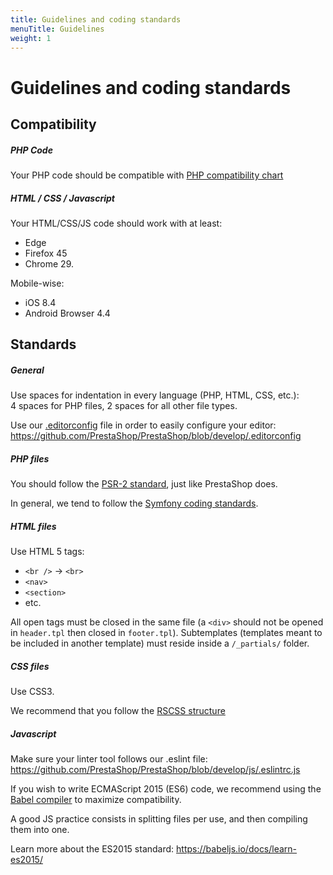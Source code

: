 ```yaml
---
title: Guidelines and coding standards
menuTitle: Guidelines
weight: 1
---
```


# Guidelines and coding standards

## Compatibility

##### PHP Code

Your PHP code should be compatible with [PHP compatibility chart](https://devdocs.prestashop.com/8/basics/installation/system-requirements/#php-compatibility-chart)

##### HTML / CSS / Javascript

Your HTML/CSS/JS code should work with at least:

- Edge
- Firefox 45
- Chrome 29.

Mobile-wise:
 
- iOS 8.4
- Android Browser 4.4

## Standards

##### General

Use spaces for indentation in every language (PHP, HTML, CSS, etc.):<br>4 spaces for PHP files, 2 spaces for all other file types.

Use our [.editorconfig](https://editorconfig.org/) file in order to easily configure your editor: https://github.com/PrestaShop/PrestaShop/blob/develop/.editorconfig

##### PHP files

You should follow the [PSR-2 standard](https://www.php-fig.org/psr/psr-2/), just like PrestaShop does.

In general, we tend to follow the [Symfony coding standards](https://symfony.com/doc/current/contributing/code/standards.html).

##### HTML files

Use HTML 5 tags:

* `<br />` → `<br>`
* `<nav>`
* `<section>`
* etc.

All open tags must be closed in the same file (a `<div>` should not be opened in `header.tpl` then closed in `footer.tpl`). Subtemplates (templates meant to be included in another template) must reside inside a `/_partials/` folder.

##### CSS files

Use CSS3.

We recommend that you follow the [RSCSS structure](https://github.com/rstacruz/rscss/tree/main/docs/)

##### Javascript

Make sure your linter tool follows our .eslint file: https://github.com/PrestaShop/PrestaShop/blob/develop/js/.eslintrc.js

If you wish to write ECMAScript 2015 (ES6) code, we recommend using the [Babel compiler](https://babeljs.io/) to maximize compatibility.

A good JS practice consists in splitting files per use, and then compiling them into one.

Learn more about the ES2015 standard: https://babeljs.io/docs/learn-es2015/
